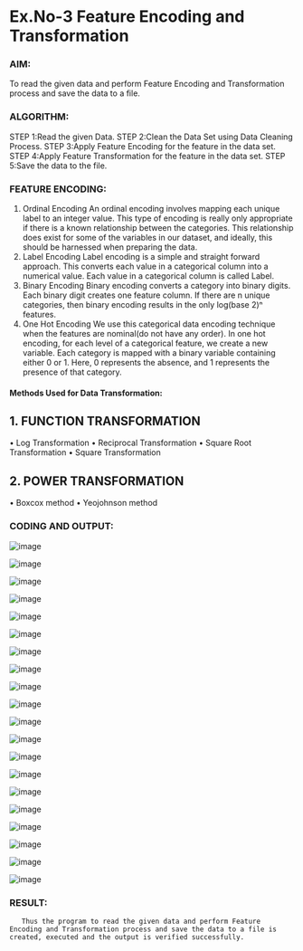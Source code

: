 # Ex.No-3 Feature Encoding and Transformation

### AIM:
To read the given data and perform Feature Encoding and Transformation process and save the data to a file.

### ALGORITHM:
STEP 1:Read the given Data.
STEP 2:Clean the Data Set using Data Cleaning Process.
STEP 3:Apply Feature Encoding for the feature in the data set.
STEP 4:Apply Feature Transformation for the feature in the data set.
STEP 5:Save the data to the file.

### FEATURE ENCODING:
1. Ordinal Encoding
An ordinal encoding involves mapping each unique label to an integer value. This type of encoding is really only appropriate if there is a known relationship between the categories. This relationship does exist for some of the variables in our dataset, and ideally, this should be harnessed when preparing the data.
2. Label Encoding
Label encoding is a simple and straight forward approach. This converts each value in a categorical column into a numerical value. Each value in a categorical column is called Label.
3. Binary Encoding
Binary encoding converts a category into binary digits. Each binary digit creates one feature column. If there are n unique categories, then binary encoding results in the only log(base 2)ⁿ features.
4. One Hot Encoding
We use this categorical data encoding technique when the features are nominal(do not have any order). In one hot encoding, for each level of a categorical feature, we create a new variable. Each category is mapped with a binary variable containing either 0 or 1. Here, 0 represents the absence, and 1 represents the presence of that category.

#### Methods Used for Data Transformation:
  ## 1. FUNCTION TRANSFORMATION
• Log Transformation
• Reciprocal Transformation
• Square Root Transformation
• Square Transformation
  ## 2. POWER TRANSFORMATION
• Boxcox method
• Yeojohnson method

### CODING AND OUTPUT:

  ![image](https://github.com/kannan0071/INTRO-TO-DS/assets/119641638/28e5d3c6-25db-42ca-8aa2-1b1b44772eee)

  ![image](https://github.com/kannan0071/INTRO-TO-DS/assets/119641638/0da67dff-a950-48d3-ae83-9eda957768e2)

  ![image](https://github.com/kannan0071/INTRO-TO-DS/assets/119641638/9570aa95-cf86-4406-9d08-174fbc773b6f)

  ![image](https://github.com/kannan0071/INTRO-TO-DS/assets/119641638/fe8a9b0c-dde7-49be-91d3-d2844e29a1bc)

  ![image](https://github.com/kannan0071/INTRO-TO-DS/assets/119641638/e9391fd8-d6de-4af9-8231-27cb7e9f72b9)

  ![image](https://github.com/kannan0071/INTRO-TO-DS/assets/119641638/2828bd57-f414-4925-8e18-b655b758cdad)

  ![image](https://github.com/kannan0071/INTRO-TO-DS/assets/119641638/a8ce24cc-3c35-4a7d-8eb3-44b1e3bb30f7)

  ![image](https://github.com/kannan0071/INTRO-TO-DS/assets/119641638/79c656e1-1eaa-433e-ae41-7972cdc0387e)

  ![image](https://github.com/kannan0071/INTRO-TO-DS/assets/119641638/471f1396-19bb-41d5-9016-4683dfbb516c)

  ![image](https://github.com/kannan0071/INTRO-TO-DS/assets/119641638/25f62747-7469-4b8d-a50c-cf63526a632b)

  ![image](https://github.com/kannan0071/INTRO-TO-DS/assets/119641638/64ab146b-8d0b-44f9-9539-b651a49782c6)

  ![image](https://github.com/kannan0071/INTRO-TO-DS/assets/119641638/daa9ad7b-1319-449e-a151-09d1bd7b178e)

  ![image](https://github.com/kannan0071/INTRO-TO-DS/assets/119641638/4c849e13-1467-4305-90dc-f09fa6dead84)

  ![image](https://github.com/kannan0071/INTRO-TO-DS/assets/119641638/4db082e3-44f7-42f4-82eb-5fae6a6b4f14)

  ![image](https://github.com/kannan0071/INTRO-TO-DS/assets/119641638/43c23b3e-28db-45a1-b5e4-3115c6d590a8)

  ![image](https://github.com/kannan0071/INTRO-TO-DS/assets/119641638/25b90718-0518-4bf2-9cf3-570151ded177)

  ![image](https://github.com/kannan0071/INTRO-TO-DS/assets/119641638/25a37619-ec74-4269-82b6-6cd7bd530ce5)

  ![image](https://github.com/kannan0071/INTRO-TO-DS/assets/119641638/81e7e757-a4c4-48cf-858b-11f58247088f)

  ![image](https://github.com/kannan0071/INTRO-TO-DS/assets/119641638/416274f1-b600-43dc-b142-b4e262317cb2)

  ![image](https://github.com/kannan0071/INTRO-TO-DS/assets/119641638/21f3f46b-6df2-4fa5-924b-708445ed22f9)


### RESULT:
       Thus the program to read the given data and perform Feature Encoding and Transformation process and save the data to a file is created, executed and the output is verified successfully.

       
